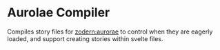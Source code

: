 # Aurolae Compiler

Compiles story files for [zodern:aurorae](https://github.com/zodern/aurorae/) to control when they are eagerly loaded, and support creating stories within svelte files.
